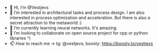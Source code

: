 - 👋 Hi, I’m @Vestjevs
- 👀 I’m interested in architectural tasks and process design. I am also interested in process optimization and acceleration. But there is also a secret attraction to the metaworld :)
- 🌱 I’m currently learning neural networks. It's amazing
- 💞️ I’m looking to collaborate on open source project for cpp or python libraries ^)
- 📫 How to reach me -> tg: @vestjevs; boosty: https://boosty.to/vestjevs
<!---
Vestjevs/Vestjevs is a ✨ special ✨ repository because its `README.md` (this file) appears on your GitHub profile.
You can click the Preview link to take a look at your changes.
--->
